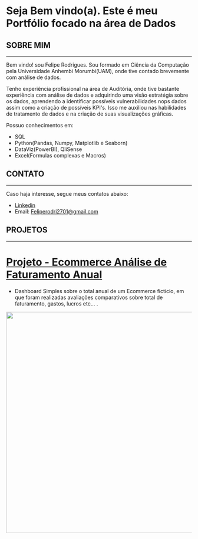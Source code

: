 # Seja Bem vindo(a). Este é meu Portfólio focado na área de Dados

## SOBRE MIM
-------------------------------------------------------------------------------------------------------------------------------
  Bem vindo! sou Felipe Rodrigues. Sou formado em Ciência da Computação pela Universidade Anhembi Morumbi(UAM), onde tive contado brevemente com análise de dados.

  Tenho experiência profissional na área de Auditória, onde tive bastante experiência com análise de dados e adquirindo uma visão estratégia sobre os dados, aprendendo a identificar possíveis vulnerabilidades nops dados assim como a criação de possíveis KPI's. Isso me auxiliou nas habilidades de tratamento de dados e na criação de suas visualizações gráficas.

Possuo conhecimentos em:

* SQL
* Python(Pandas, Numpy, Matplotlib e Seaborn)
* DataViz(PowerBI), QliSense
* Excel(Formulas complexas e Macros)

## CONTATO
-------------------------------------------------------------------------------------------------------------------------------
Caso haja interesse, segue meus contatos abaixo:

* [Linkedin](https://www.linkedin.com/in/felipe-rodrigues2701/)
* Email: Feliperodri2701@gmail.com

## PROJETOS
-------------------------------------------------------------------------------------------------------------------------------
# [Projeto - Ecommerce Análise de Faturamento Anual](https://github.com/FelipeRodrii/Projeto-Ecommerce)
* Dashboard Simples sobre o total anual de um Ecommerce fictício, em que foram realizadas avaliações comparativos sobre total de faturamento, gastos, lucros etc... . 
<img src="https://github.com/FelipeRodrii/Projeto-Ecommerce/blob/main/First_Page.png" width = "600px" />


